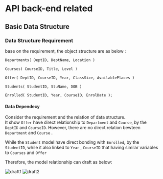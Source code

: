 # API back-end related

## Basic Data Structure

### Data Structure Requirement

base on the requirement, the object structure are as below : 

```python
Departments( DeptID, DeptName, Location )

Courses( CourseID, Title, Level )

Offer( DeptID, CourseID, Year, ClassSize, AvailablePlaces )

Students( StudentID, StuName, DOB )

Enrolled( StudentID, Year, CourseID, EnrolDate );
```

#### Data Dependecy

Consider the requirement and the relation of data structure.\
It show `Offer` have direct relationship to `Department` and `Course`, by the `DeptID` and `CourseID`. However, there are no direct relation bewteen `Department` and `Course` .

While the `Student` model have direct bonding with `Enrolled`, by the `StudentID`, while it also linked to `Year` , `CourseID` that having similar variables to `Courses` and `Offer`

Therefore, the model relationship can draft as below:

![draft1](./draft1.jpg)
![draft2](./draft2.jpg)
